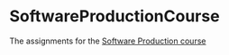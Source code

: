 # SoftwareProductionCourse
The assignments for the [Software Production course](https://ohjelmistotuotanto-hy.github.io/)
